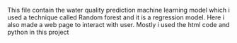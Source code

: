 This file contain the water quality prediction machine learning model which i used a technique called Random forest and it is a regression model.
Here i also made a web page to interact with user.
Mostly i used the html code and python in this project

